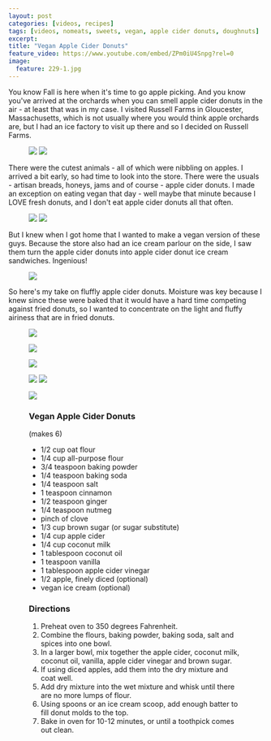 ```yaml
---
layout: post
categories: [videos, recipes]
tags: [videos, nomeats, sweets, vegan, apple cider donuts, doughnuts]
excerpt: 
title: "Vegan Apple Cider Donuts"
feature_video: https://www.youtube.com/embed/ZPm0iU4Snpg?rel=0
image:
  feature: 229-1.jpg
---
```


You know Fall is here when it's time to go apple picking.  And you know you've arrived at the orchards when you can smell apple cider donuts in the air - at least that was in my case.  I visited Russell Farms in Gloucester, Massachusetts, which is not usually where you would think apple orchards are, but I had an ice factory to visit up there and so I decided on Russell Farms.

<figure class="half">
<img src="/images/229-9.jpg">
<img src="/images/229-10.jpg">
</figure>

There were the cutest animals - all of which were nibbling on apples.  I arrived a bit early, so had time to look into the store.  There were the usuals - artisan breads, honeys, jams and of course - apple cider donuts.  I made an exception on eating vegan that day - well maybe that minute because I LOVE fresh donuts, and I don't eat apple cider donuts all that often.

<figure class="half">
<img src="/images/229-11.jpg">
<img src="/images/229-12.jpg">
</figure>

But I knew when I got home that I wanted to make a vegan version of these guys.  Because the store also had an ice cream parlour on the side, I saw them turn the apple cider donuts into apple cider donut ice cream sandwiches.  Ingenious!

<figure>
    <img src="/images/229-15.jpg">
</figure>

So here's my take on fluffly apple cider donuts.  Moisture was key because I knew since these were baked that it would have a hard time competing against fried donuts, so I wanted to concentrate on the light and fluffy airiness that are in fried donuts.

<figure>
    <img src="/images/229-2.jpg">
</figure>

<figure>
    <img src="/images/229-3.jpg">
</figure>

<figure>
    <img src="/images/229-4.jpg">
</figure>


<figure class="half">
<img src="/images/229-6.jpg">
<img src="/images/229-7.jpg">
</figure>

<figure>
    <img src="/images/229-8.jpg">
</figure>


<figure class="ingredients" markdown="1">

### Vegan Apple Cider Donuts

(makes 6)

- 1/2 cup oat flour
- 1/4 cup all-purpose flour
- 3/4 teaspoon baking powder
- 1/4 teaspoon baking soda
- 1/4 teaspoon salt
- 1 teaspoon cinnamon
- 1/2 teaspoon ginger
- 1/4 teaspoon nutmeg
- pinch of clove
- 1/3 cup brown sugar (or sugar substitute)
- 1/4 cup apple cider
- 1/4 cup coconut milk
- 1 tablespoon coconut oil
- 1 teaspoon vanilla
- 1 tablespoon apple cider vinegar
- 1/2 apple, finely diced (optional)
- vegan ice cream (optional)


</figure>

<figure class="directions" markdown="1">

### Directions

1. Preheat oven to 350 degrees Fahrenheit.
2. Combine the flours, baking powder, baking soda, salt and spices into one bowl.
3. In a larger bowl, mix together the apple cider, coconut milk, coconut oil, vanilla, apple cider vinegar and brown sugar.
4. If using diced apples, add them into the dry mixture and coat well.
5. Add dry mixture into the wet mixture and whisk until there are no more lumps of flour.
6. Using spoons or an ice cream scoop, add enough batter to fill donut molds to the top.
7. Bake in oven for 10-12 minutes, or until a toothpick comes out clean.
</figure>